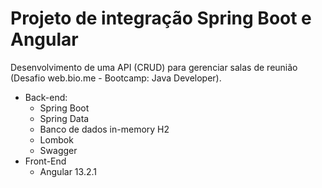 # Projeto de integração Spring Boot e Angular

Desenvolvimento de uma API (CRUD) para gerenciar salas de reunião (Desafio web.bio.me - Bootcamp: Java Developer).
- Back-end:
  - Spring Boot
  - Spring Data 
  - Banco de dados in-memory H2
  - Lombok
  - Swagger
- Front-End
  - Angular 13.2.1
